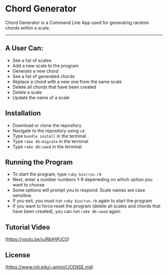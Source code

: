 Chord Generator
===============

Chord Generator is a Command Line App used for generating random chords within a scale.

---

## A User Can:

- See a list of scales 
- Add a new scale to the program
- Generate a new chord
- See a list of generated chords
- Replace a chord with a new one from the same scale
- Delete all chords that have been created
- Delete a scale
- Update the name of a scale

## Installation

- Download or clone the repository
- Navigate to the repository using `cd`
- Type `bundle install` in the terminal
- Type `rake db:migrate` in the terminal
- Type `rake db:seed` in the terminal

## Running the Program

- To start the program, type `ruby bin/run.rb`
- Next, enter a number numbers 1-9 depeneding on which option you want to choose
- Some options will prompt you to respond. Scale names are case sensitive.
- If you exit, you must run `ruby bin/run.rb` again to start the program
- If you want to force reset the program (delete all scales and chords that have been    created), you can run `rake db:seed` again.

## Tutorial Video

(https://youtu.be/vJRbiHjPJC0)

## License

(https://www.mit.edu/~amini/LICENSE.md)

